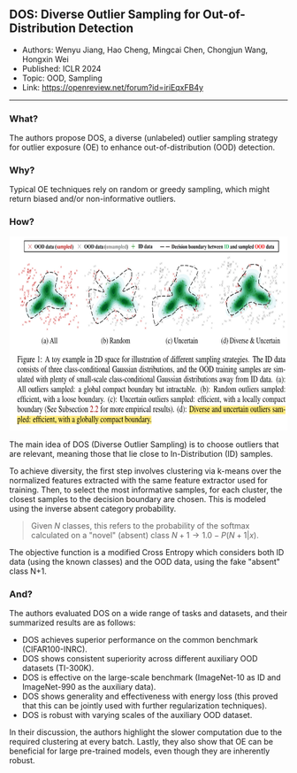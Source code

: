 ## DOS: Diverse Outlier Sampling for Out-of-Distribution Detection

* Authors: Wenyu Jiang, Hao Cheng, Mingcai Chen, Chongjun Wang, Hongxin Wei
* Published: ICLR 2024
* Topic: OOD, Sampling
* Link: https://openreview.net/forum?id=iriEqxFB4y

---

### What?

The authors propose DOS, a diverse (unlabeled) outlier sampling strategy for outlier exposure (OE) to enhance out-of-distribution (OOD) detection.

### Why?

Typical OE techniques rely on random or greedy sampling, which might return biased and/or non-informative outliers.

### How?

<p align=center>
    <img src="../images/14_01.png" height="350px">
</p>

The main idea of DOS (Diverse Outlier Sampling) is to choose outliers that are relevant, meaning those that lie close to In-Distribution (ID) samples.

To achieve diversity, the first step involves clustering via k-means over the normalized features extracted with the same feature extractor used for training. Then, to select the most informative samples, for each cluster, the closest samples to the decision boundary are chosen. This is modeled using the inverse absent category probability.

> Given $N$ classes, this refers to the probability of the softmax calculated on a "novel" (absent) class $N+1 \rightarrow 1.0 - P(N+1|x)$.

The objective function is a modified Cross Entropy which considers both ID data (using the known classes) and the OOD data, using the fake "absent" class N+1. 

### And?

The authors evaluated DOS on a wide range of tasks and datasets, and their summarized results are as follows:
* DOS achieves superior performance on the common benchmark (CIFAR100-INRC).
* DOS shows consistent superiority across different auxiliary OOD datasets (TI-300K).
* DOS is effective on the large-scale benchmark (ImageNet-10 as ID and ImageNet-990 as the auxiliary data).
* DOS shows generality and effectiveness with energy loss (this proved that this can be jointly used with further regularization techniques).
* DOS is robust with varying scales of the auxiliary OOD dataset.

In their discussion, the authors highlight the slower computation due to the required clustering at every batch. Lastly, they also show that OE can be beneficial for large pre-trained models, even though they are inherently robust.
